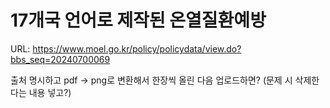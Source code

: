 # 17개국 언어로 제작된 온열질환예방

URL: https://www.moel.go.kr/policy/policydata/view.do?bbs_seq=20240700069

출처 명시하고 pdf → png로 변환해서 한장씩 올린 다음 업로드하면? (문제 시 삭제한다는 내용 넣고?)